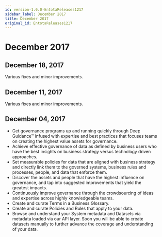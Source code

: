 ```yaml
---
id: version-1.0.0-EntotaReleases1217
sidebar_label: December 2017
title: December 2017
original_id: EntotaReleases1217
---
```


# December 2017

## December 18, 2017

Various fixes and minor improvements.

## December 11, 2017

Various fixes and minor improvements.

## December 04, 2017

* Get governance programs up and running quickly through Deep Guidance™ infused with expertise and best practices that focuses teams on creating the highest value assets for governance.
* Achieve effective governance of data as defined by business users who have the best insights on business strategy versus technology driven approaches.
* Set measurable policies for data that are aligned with business strategy and directly link them to the governed systems, business rules and processes, people, and data that enforce them.
* Discover the assets and people that have the highest influence on governance, and tap into suggested improvements that yield the greatest impacts.
* Continuously improve governance through the crowdsourcing of ideas and expertise across highly knowledgeable teams.
* Create and curate Terms in a Business Glossary.
* Create and curate Policies and Rules that apply to your data.
* Browse and understand your System metadata and Datasets via metadata loaded via our API layer. Soon you will be able to create datasets manually to further advance the coverage and understanding of your data.